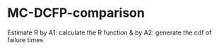 # MC-DCFP-comparison
Estimate R by A1: calculate the R function &amp; by A2: generate the cdf of failure times

